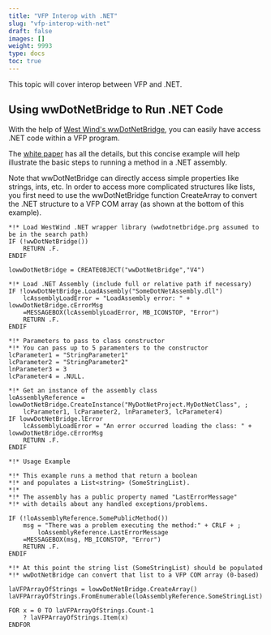 ```yaml
---
title: "VFP Interop with .NET"
slug: "vfp-interop-with-net"
draft: false
images: []
weight: 9993
type: docs
toc: true
---
```


This topic will cover interop between VFP and .NET.

## Using wwDotNetBridge to Run .NET Code
With the help of [West Wind's wwDotNetBridge][1], you can easily have access .NET code within a VFP program.

The [white paper][2] has all the details, but this concise example will help illustrate the basic steps to running a method in a .NET assembly.

Note that wwDotNetBridge can directly access simple properties like strings, ints, etc. In order to access more complicated structures like lists, you first need to use the wwDotNetBridge function CreateArray to convert the .NET structure to a VFP COM array (as shown at the bottom of this example).

    *!* Load WestWind .NET wrapper library (wwdotnetbridge.prg assumed to be in the search path)
    IF (!wwDotNetBridge())
        RETURN .F.
    ENDIF

    lowwDotNetBridge = CREATEOBJECT("wwDotNetBridge","V4")

    *!* Load .NET Assembly (include full or relative path if necessary)
    IF !lowwDotNetBridge.LoadAssembly("SomeDotNetAssembly.dll")
        lcAssemblyLoadError = "LoadAssembly error: " + lowwDotNetBridge.cErrorMsg
        =MESSAGEBOX(lcAssemblyLoadError, MB_ICONSTOP, "Error")
        RETURN .F.
    ENDIF

    *!* Parameters to pass to class constructor
    *!* You can pass up to 5 paramenters to the constructor
    lcParameter1 = "StringParameter1"
    lcParameter2 = "StringParameter2"
    lnParameter3 = 3
    lcParameter4 = .NULL.

    *!* Get an instance of the assembly class
    loAssemblyReference = lowwDotNetBridge.CreateInstance("MyDotNetProject.MyDotNetClass", ;
        lcParameter1, lcParameter2, lnParameter3, lcParameter4)
    IF lowwDotNetBridge.lError
        lcAssemblyLoadError = "An error occurred loading the class: " + lowwDotNetBridge.cErrorMsg
        RETURN .F.
    ENDIF

    *!* Usage Example

    *!* This example runs a method that return a boolean 
    *!* and populates a List<string> (SomeStringList).
    *!*
    *!* The assembly has a public property named "LastErrorMessage" 
    *!* with details about any handled exceptions/problems.

    IF (!loAssemblyReference.SomePublicMethod())
        msg = "There was a problem executing the method:" + CRLF + ;
            loAssemblyReference.LastErrorMessage
        =MESSAGEBOX(msg, MB_ICONSTOP, "Error")
        RETURN .F.
    ENDIF

    *!* At this point the string list (SomeStringList) should be populated
    *!* wwDotNetBridge can convert that list to a VFP COM array (0-based)

    laVFPArrayOfStrings = lowwDotNetBridge.CreateArray()
    laVFPArrayOfStrings.FromEnumerable(loAssemblyReference.SomeStringList)

    FOR x = 0 TO laVFPArrayOfStrings.Count-1
        ? laVFPArrayOfStrings.Item(x)
    ENDFOR


  [1]: http://west-wind.com/wwdotnetbridge.aspx
  [2]: http://west-wind.com/presentations/wwdotnetbridge/wwdotnetbridge.pdf


